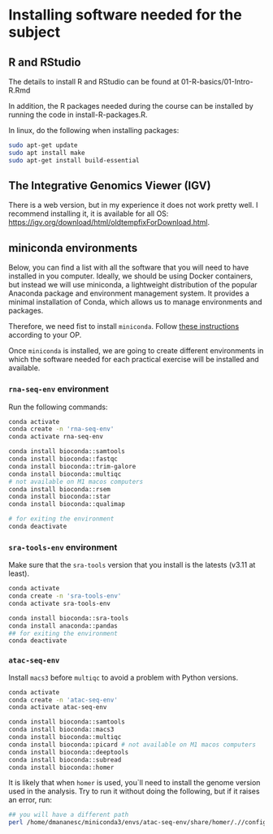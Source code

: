 # Installing software needed for the subject

## R and RStudio 

The details to install R and RStudio can be found at 01-R-basics/01-Intro-R.Rmd

In addition, the R packages needed during the course can be installed by running the code in install-R-packages.R. 

In linux, do the following when installing packages: 

```bash
sudo apt-get update
sudo apt install make
sudo apt-get install build-essential
```


## The Integrative Genomics Viewer (IGV) 

There is a web version, but in my experience it does not work pretty well. I recommend installing it, it is available for all OS: <https://igv.org/download/html/oldtempfixForDownload.html>. 

## miniconda environments

Below, you can find a list with all the software that you will need to have installed in you computer. Ideally, we should be using Docker containers, but instead we will use miniconda, a lightweight distribution of the popular Anaconda package and environment management system. It provides a minimal installation of Conda, which allows us to manage environments and packages. 

Therefore, we need fist to install `miniconda`. Follow [these instructions](https://docs.anaconda.com/miniconda/install/) according to your OP.

Once `miniconda` is installed, we are going to create different environments in which the software needed for each practical exercise will be installed and available. 

### `rna-seq-env` environment

Run the following commands: 

```bash
conda activate
conda create -n 'rna-seq-env'
conda activate rna-seq-env

conda install bioconda::samtools
conda install bioconda::fastqc
conda install bioconda::trim-galore
conda install bioconda::multiqc
# not available on M1 macos computers
conda install bioconda::rsem 
conda install bioconda::star
conda install bioconda::qualimap

# for exiting the environment
conda deactivate
```


### `sra-tools-env` environment

Make sure that the `sra-tools` version that you install is the latests (v3.11 at least).

```bash
conda activate
conda create -n 'sra-tools-env'
conda activate sra-tools-env

conda install bioconda::sra-tools
conda install anaconda::pandas
## for exiting the environment
conda deactivate
```

### `atac-seq-env`

Install `macs3` before `multiqc` to avoid a problem with Python versions. 

```bash 
conda activate
conda create -n 'atac-seq-env'
conda activate atac-seq-env

conda install bioconda::samtools
conda install bioconda::macs3
conda install bioconda::multiqc
conda install bioconda::picard # not available on M1 macos computers
conda install bioconda::deeptools
conda install bioconda::subread
conda install bioconda::homer
```

It is likely that when `homer` is used, you`ll need to install the genome version used in the analysis. Try to run it without doing the following, but if it raises an error, run: 

```bash
## you will have a different path
perl /home/dmananesc/miniconda3/envs/atac-seq-env/share/homer/.//configureHomer.pl -install hg19
```

